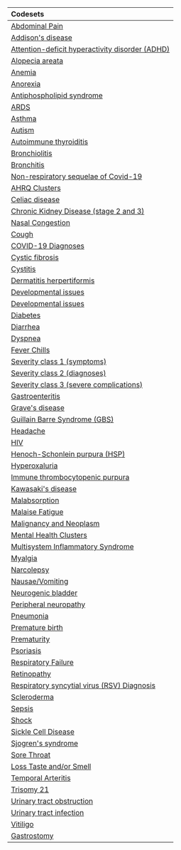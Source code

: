 |Codesets                                        |
|:-----------------------------------------------|
|[Abdominal Pain](https://pedsnet.github.io/Variable-Dictionary/pages/conditions/dx_abdominal_pain_md_page.html)|
|[Addison's disease](https://pedsnet.github.io/Variable-Dictionary/pages/conditions/dx_addison_md_page.html)|
|[Attention-deficit hyperactivity disorder (ADHD)](https://pedsnet.github.io/Variable-Dictionary/pages/conditions/dx_ADHD_md_page.html)|
|[Alopecia areata](https://pedsnet.github.io/Variable-Dictionary/pages/conditions/dx_alopecia_areata_md_page.html)|
|[Anemia](https://pedsnet.github.io/Variable-Dictionary/pages/conditions/dx_anemia_md_page.html)|
|[Anorexia](https://pedsnet.github.io/Variable-Dictionary/pages/conditions/dx_anorexia_md_page.html)|
|[Antiphospholipid syndrome](https://pedsnet.github.io/Variable-Dictionary/pages/conditions/dx_antiphospholid_syn_md_page.html)|
|[ARDS](https://pedsnet.github.io/Variable-Dictionary/pages/conditions/dx_ards_md_page.html)|
|[Asthma](https://pedsnet.github.io/Variable-Dictionary/pages/conditions/dx_asthma_md_page.html)|
|[Autism](https://pedsnet.github.io/Variable-Dictionary/pages/conditions/dx_autism_md_page.html)|
|[Autoimmune thyroiditis](https://pedsnet.github.io/Variable-Dictionary/pages/conditions/dx_autoimmune_thyroiditis_md_page.html)|
|[Bronchiolitis](https://pedsnet.github.io/Variable-Dictionary/pages/conditions/dx_bronchiolitis_md_page.html)|
|[Bronchitis](https://pedsnet.github.io/Variable-Dictionary/pages/conditions/dx_bronchitis_md_page.html)|
|[Non-respiratory sequelae of Covid-19](https://pedsnet.github.io/Variable-Dictionary/pages/conditions/dx_c19_noresp_md_page.html)|
|[AHRQ Clusters](https://pedsnet.github.io/Variable-Dictionary/pages/conditions/dx_ccsr_labels_md_page.html)|
|[Celiac disease](https://pedsnet.github.io/Variable-Dictionary/pages/conditions/dx_celiac_md_page.html)|
|[Chronic Kidney Disease (stage 2 and 3)](https://pedsnet.github.io/Variable-Dictionary/pages/conditions/dx_ckd_stage23_md_page.html)|
|[Nasal Congestion](https://pedsnet.github.io/Variable-Dictionary/pages/conditions/dx_congestion_md_page.html)|
|[Cough](https://pedsnet.github.io/Variable-Dictionary/pages/conditions/dx_cough_md_page.html)|
|[COVID-19 Diagnoses](https://pedsnet.github.io/Variable-Dictionary/pages/conditions/dx_covid_md_page.html)|
|[Cystic fibrosis](https://pedsnet.github.io/Variable-Dictionary/pages/conditions/dx_cystic_fibrosis_md_page.html)|
|[Cystitis](https://pedsnet.github.io/Variable-Dictionary/pages/conditions/dx_cystitis_md_page.html)|
|[Dermatitis herpertiformis](https://pedsnet.github.io/Variable-Dictionary/pages/conditions/dx_dermatitis_herpetiformis_md_page.html)|
|[Developmental issues](https://pedsnet.github.io/Variable-Dictionary/pages/conditions/dx_developmemental_md_page.html)|
|[Developmental issues](https://pedsnet.github.io/Variable-Dictionary/pages/conditions/dx_developmemental_md_page.html)|
|[Diabetes](https://pedsnet.github.io/Variable-Dictionary/pages/conditions/dx_diabetes_md_page.html)|
|[Diarrhea](https://pedsnet.github.io/Variable-Dictionary/pages/conditions/dx_diarrhea_md_page.html)|
|[Dyspnea](https://pedsnet.github.io/Variable-Dictionary/pages/conditions/dx_dyspnea_md_page.html)|
|[Fever Chills](https://pedsnet.github.io/Variable-Dictionary/pages/conditions/dx_fever_chills_md_page.html)|
|[Severity class 1 (symptoms)](https://pedsnet.github.io/Variable-Dictionary/pages/conditions/dx_flag1_md_page.html)|
|[Severity class 2 (diagnoses)](https://pedsnet.github.io/Variable-Dictionary/pages/conditions/dx_flag2_md_page.html)|
|[Severity class 3 (severe complications)](https://pedsnet.github.io/Variable-Dictionary/pages/conditions/dx_flag3_md_page.html)|
|[Gastroenteritis](https://pedsnet.github.io/Variable-Dictionary/pages/conditions/dx_gastro_md_page.html)|
|[Grave's disease](https://pedsnet.github.io/Variable-Dictionary/pages/conditions/dx_graves_md_page.html)|
|[Guillain Barre Syndrome (GBS)](https://pedsnet.github.io/Variable-Dictionary/pages/conditions/dx_guillain_barre_md_page.html)|
|[Headache](https://pedsnet.github.io/Variable-Dictionary/pages/conditions/dx_headache_md_page.html)|
|[HIV](https://pedsnet.github.io/Variable-Dictionary/pages/conditions/dx_hiv_md_page.html)|
|[Henoch-Schonlein purpura (HSP)](https://pedsnet.github.io/Variable-Dictionary/pages/conditions/dx_hsp_md_page.html)|
|[Hyperoxaluria](https://pedsnet.github.io/Variable-Dictionary/pages/conditions/dx_hyperoxaluria_md_page.html)|
|[Immune thrombocytopenic purpura](https://pedsnet.github.io/Variable-Dictionary/pages/conditions/dx_itp_md_page.html)|
|[Kawasaki's disease](https://pedsnet.github.io/Variable-Dictionary/pages/conditions/dx_kawasaki_md_page.html)|
|[Malabsorption](https://pedsnet.github.io/Variable-Dictionary/pages/conditions/dx_malabsorption_md_page.html)|
|[Malaise Fatigue](https://pedsnet.github.io/Variable-Dictionary/pages/conditions/dx_malaise_fatigue_md_page.html)|
|[Malignancy and Neoplasm](https://pedsnet.github.io/Variable-Dictionary/pages/conditions/dx_malignancy_md_page.html)|
|[Mental Health Clusters](https://pedsnet.github.io/Variable-Dictionary/pages/conditions/dx_mhcc_md_page.html)|
|[Multisystem Inflammatory Syndrome](https://pedsnet.github.io/Variable-Dictionary/pages/conditions/dx_mis_md_page.html)|
|[Myalgia](https://pedsnet.github.io/Variable-Dictionary/pages/conditions/dx_myalgia_md_page.html)|
|[Narcolepsy](https://pedsnet.github.io/Variable-Dictionary/pages/conditions/dx_narcolepsy_md_page.html)|
|[Nausae/Vomiting](https://pedsnet.github.io/Variable-Dictionary/pages/conditions/dx_nausea_md_page.html)|
|[Neurogenic bladder](https://pedsnet.github.io/Variable-Dictionary/pages/conditions/dx_neurogenic_bladder_md_page.html)|
|[Peripheral neuropathy](https://pedsnet.github.io/Variable-Dictionary/pages/conditions/dx_peripheral_neuropathy_md_page.html)|
|[Pneumonia](https://pedsnet.github.io/Variable-Dictionary/pages/conditions/dx_pneumonia_md_page.html)|
|[Premature birth](https://pedsnet.github.io/Variable-Dictionary/pages/conditions/dx_premature_md_page.html)|
|[Prematurity](https://pedsnet.github.io/Variable-Dictionary/pages/conditions/dx_prematurity_md_page.html)|
|[Psoriasis](https://pedsnet.github.io/Variable-Dictionary/pages/conditions/dx_psoriasis_md_page.html)|
|[Respiratory Failure](https://pedsnet.github.io/Variable-Dictionary/pages/conditions/dx_resp_failure_chronic_md_page.html)|
|[Retinopathy](https://pedsnet.github.io/Variable-Dictionary/pages/conditions/dx_retinopathy_md_page.html)|
|[Respiratory syncytial virus (RSV) Diagnosis](https://pedsnet.github.io/Variable-Dictionary/pages/conditions/dx_rsv_md_page.html)|
|[Scleroderma](https://pedsnet.github.io/Variable-Dictionary/pages/conditions/dx_scleroderma_md_page.html)|
|[Sepsis](https://pedsnet.github.io/Variable-Dictionary/pages/conditions/dx_sepsis_md_page.html)|
|[Shock](https://pedsnet.github.io/Variable-Dictionary/pages/conditions/dx_shock_md_page.html)|
|[Sickle Cell Disease](https://pedsnet.github.io/Variable-Dictionary/pages/conditions/dx_sickle_cell_md_page.html)|
|[Sjogren's syndrome](https://pedsnet.github.io/Variable-Dictionary/pages/conditions/dx_sjogren_md_page.html)|
|[Sore Throat](https://pedsnet.github.io/Variable-Dictionary/pages/conditions/dx_sore_throat_md_page.html)|
|[Loss Taste and/or Smell](https://pedsnet.github.io/Variable-Dictionary/pages/conditions/dx_taste_smell_loss_md_page.html)|
|[Temporal Arteritis](https://pedsnet.github.io/Variable-Dictionary/pages/conditions/dx_temporal_arteritis_md_page.html)|
|[Trisomy 21](https://pedsnet.github.io/Variable-Dictionary/pages/conditions/dx_trisomy21_md_page.html)|
|[Urinary tract obstruction](https://pedsnet.github.io/Variable-Dictionary/pages/conditions/dx_urinary_tract_obstruction_md_page.html)|
|[Urinary tract infection](https://pedsnet.github.io/Variable-Dictionary/pages/conditions/dx_uti_md_page.html)|
|[Vitiligo](https://pedsnet.github.io/Variable-Dictionary/pages/conditions/dx_vitiligo_md_page.html)|
|[Gastrostomy](https://pedsnet.github.io/Variable-Dictionary/pages/conditions/px_gastrostomy_md_page.html)|
